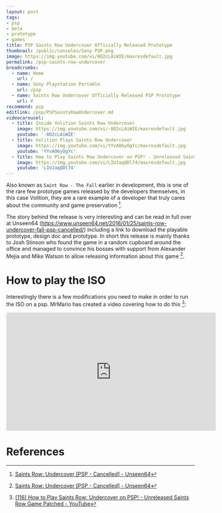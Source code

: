 ```yaml
---
layout: post
tags: 
- psp
- beta
- prototype
- games
title: PSP Saints Row Undercover Officially Released Prototype
thumbnail: /public/consoles/Sony PSP.png
image: https://img.youtube.com/vi/8O2cLAiWIE/maxresdefault.jpg
permalink: /psp-saints-row-undercover
breadcrumbs:
  - name: Home
    url: /
  - name: Sony Playstation Portable
    url: /psp
  - name: Saints Row Undercover Officially Released PSP Prototype
    url: #
recommend: psp
editlink: /psp/PSPSaintsRowUndercover.md
videocarousel:
  - title: Inside Volition Saints Row Undercover
    image: https://img.youtube.com/vi/-8O2cLAiWIE/maxresdefault.jpg
    youtube: '-8O2cLAiWIE'
  - title: Volition Plays Saints Row Undercover
    image: https://img.youtube.com/vi/YYvAO6yOgYc/maxresdefault.jpg
    youtube: 'YYvAO6yOgYc'
  - title: How to Play Saints Row Undercover on PSP! - Unreleased Saints Row Game Patched
    image: https://img.youtube.com/vi/LIUJaqQDl74/maxresdefault.jpg
    youtube: 'LIUJaqQDl74'
---
```

Also known as `Saint Row - The Fall` earlier in development, this is one of the rare few prototype games released by the developers themselves, in this case Volition, they are a rare example of a developer that truly cares about the community and game preservation [^1].

The story behind the release is very interesting and can be read in full over at Unseen64 (https://www.unseen64.net/2016/01/25/saints-row-undercover-fall-psp-cancelled/) including a link to download the playable prototype, design doc and prototype. In short this release is mainly thanks to Josh Stinson who found the game in a random cupboard around the office and managed to convince his bosses with support from Alexander Mejia and Mike Watson to allow releasing information about this game [^1].

# How to play the ISO
Interestingly there is a few modifications you need to make in order to run the ISO on a psp. MrMario has created a video covering how to do this [^2]:
<iframe width="560" height="315" src="https://www.youtube.com/embed/LIUJaqQDl74" frameborder="0" allow="accelerometer; autoplay; encrypted-media; gyroscope; picture-in-picture" allowfullscreen></iframe>


# References
[^1]: [Saints Row: Undercover [PSP - Cancelled] - Unseen64](https://www.unseen64.net/2016/01/25/saints-row-undercover-fall-psp-cancelled/)
[^2]: [(116) How to Play Saints Row: Undercover on PSP! - Unreleased Saints Row Game Patched - YouTube](https://www.youtube.com/watch?v=LIUJaqQDl74)


